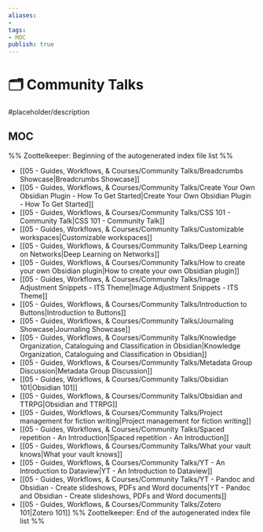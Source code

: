 ```yaml
---
aliases:
- 
tags:
- MOC
publish: true
---
```


# 🗂️ Community Talks

#placeholder/description 

## MOC

%% Zoottelkeeper: Beginning of the autogenerated index file list  %%
-  [[05 - Guides, Workflows, & Courses/Community Talks/Breadcrumbs Showcase|Breadcrumbs Showcase]]
-  [[05 - Guides, Workflows, & Courses/Community Talks/Create Your Own Obsidian Plugin - How To Get Started|Create Your Own Obsidian Plugin - How To Get Started]]
-  [[05 - Guides, Workflows, & Courses/Community Talks/CSS 101 - Community Talk|CSS 101 - Community Talk]]
-  [[05 - Guides, Workflows, & Courses/Community Talks/Customizable workspaces|Customizable workspaces]]
-  [[05 - Guides, Workflows, & Courses/Community Talks/Deep Learning on Networks|Deep Learning on Networks]]
-  [[05 - Guides, Workflows, & Courses/Community Talks/How to create your own Obsidian plugin|How to create your own Obsidian plugin]]
-  [[05 - Guides, Workflows, & Courses/Community Talks/Image Adjustment Snippets - ITS Theme|Image Adjustment Snippets - ITS Theme]]
-  [[05 - Guides, Workflows, & Courses/Community Talks/Introduction to Buttons|Introduction to Buttons]]
-  [[05 - Guides, Workflows, & Courses/Community Talks/Journaling Showcase|Journaling Showcase]]
-  [[05 - Guides, Workflows, & Courses/Community Talks/Knowledge Organization, Cataloguing and Classification in Obsidian|Knowledge Organization, Cataloguing and Classification in Obsidian]]
-  [[05 - Guides, Workflows, & Courses/Community Talks/Metadata Group Discussion|Metadata Group Discussion]]
-  [[05 - Guides, Workflows, & Courses/Community Talks/Obsidian 101|Obsidian 101]]
-  [[05 - Guides, Workflows, & Courses/Community Talks/Obsidian and TTRPG|Obsidian and TTRPG]]
-  [[05 - Guides, Workflows, & Courses/Community Talks/Project management for fiction writing|Project management for fiction writing]]
-  [[05 - Guides, Workflows, & Courses/Community Talks/Spaced repetition - An Introduction|Spaced repetition - An Introduction]]
-  [[05 - Guides, Workflows, & Courses/Community Talks/What your vault knows|What your vault knows]]
-  [[05 - Guides, Workflows, & Courses/Community Talks/YT - An Introduction to Dataview|YT - An Introduction to Dataview]]
-  [[05 - Guides, Workflows, & Courses/Community Talks/YT - Pandoc and Obsidian - Create slideshows, PDFs and Word documents|YT - Pandoc and Obsidian - Create slideshows, PDFs and Word documents]]
-  [[05 - Guides, Workflows, & Courses/Community Talks/Zotero 101|Zotero 101]]
%% Zoottelkeeper: End of the autogenerated index file list  %%
